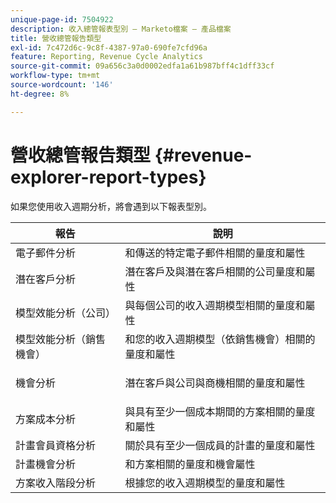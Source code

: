 ```yaml
---
unique-page-id: 7504922
description: 收入總管報表型別 — Marketo檔案 — 產品檔案
title: 營收總管報告類型
exl-id: 7c472d6c-9c8f-4387-97a0-690fe7cfd96a
feature: Reporting, Revenue Cycle Analytics
source-git-commit: 09a656c3a0d0002edfa1a61b987bff4c1dff33cf
workflow-type: tm+mt
source-wordcount: '146'
ht-degree: 8%

---
```


# 營收總管報告類型 {#revenue-explorer-report-types}

如果您使用收入週期分析，將會遇到以下報表型別。

<table>
 <thead>
  <tr>
   <th>報告</th>
   <th>說明</th>
  </tr>
 </thead>
 <tbody>
  <tr>
   <td>電子郵件分析</td>
   <td>和傳送的特定電子郵件相關的量度和屬性</td>
  </tr>
  <tr>
   <td>潛在客戶分析</td>
   <td>潛在客戶及與潛在客戶相關的公司量度和屬性</td>
  </tr>
  <tr>
   <td>模型效能分析（公司）</td>
   <td>與每個公司的收入週期模型相關的量度和屬性</td>
  </tr>
  <tr>
   <td>模型效能分析（銷售機會）</td>
   <td>和您的收入週期模型（依銷售機會）相關的量度和屬性</td>
  </tr>
  <tr>
   <td>機會分析</td>
   <td><p>潛在客戶與公司與商機相關的量度和屬性</p></td>
  </tr>
  <tr>
   <td>方案成本分析</td>
   <td>與具有至少一個成本期間的方案相關的量度和屬性</td>
  </tr>
  <tr>
   <td>計畫會員資格分析</td>
   <td>關於具有至少一個成員的計畫的量度和屬性</td>
  </tr>
  <tr>
   <td>計畫機會分析</td>
   <td>和方案相關的量度和機會屬性</td>
  </tr>
  <tr>
   <td>方案收入階段分析</td>
   <td>根據您的收入週期模型的量度和屬性</td>
  </tr>
 </tbody>
</table>
